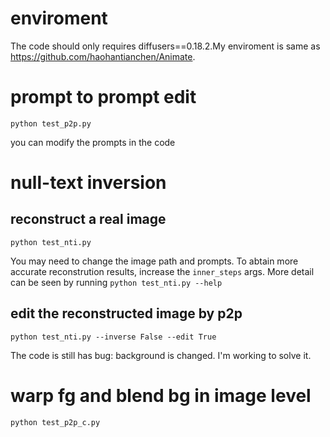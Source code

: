 # enviroment
The code should only requires diffusers==0.18.2.My enviroment is same as https://github.com/haohantianchen/Animate.

# prompt to prompt edit
```
python test_p2p.py
```
you can modify the prompts in the code

# null-text inversion

## reconstruct a real image
```
python test_nti.py
```
You may need to change the image path and prompts.
To abtain more accurate reconstrution results, increase the `inner_steps` args.
More detail can be seen by running `python test_nti.py --help`

## edit the reconstructed image by p2p
```
python test_nti.py --inverse False --edit True
```
The code is still has bug: background is changed. I'm working to solve it.


# warp fg and blend bg in image level
```
python test_p2p_c.py
```